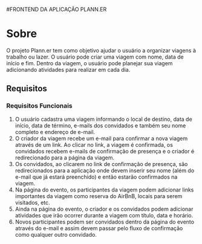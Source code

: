 #FRONTEND DA APLICAÇÃO PLANN.ER

# Sobre

O projeto Plann.er tem como objetivo ajudar o usuário a organizar viagens à trabalho ou lazer. O usuário pode criar uma viagem com nome, data de início e fim. Dentro da viagem, o usuário pode planejar sua viagem adicionando atividades para realizar em cada dia.

## Requisitos

### Requisitos Funcionais

1. O usuário cadastra uma viagem informando o local de destino, data de início, data de término, e-mails dos convidados e também seu nome completo e endereço de e-mail.
2. O criador da viagem recebe um e-mail para confirmar a nova viagem através de um link. Ao clicar no link, a viagem é confirmada, os convidados recebem e-mails de confirmação de presença e o criador é redirecionado para a página da viagem.
3. Os convidados, ao clicarem no link de confirmação de presença, são redirecionados para a aplicação onde devem inserir seu nome (além do e-mail que já estará preenchido) e então estarão confirmados na viagem.
4. Na página do evento, os participantes da viagem podem adicionar links importantes da viagem como reserva do AirBnB, locais para serem visitados, etc.
5. Ainda na página do evento, o criador e os convidados podem adicionar atividades que irão ocorrer durante a viagem com título, data e horário.
6. Novos participantes podem ser convidados dentro da página do evento através do e-mail e assim devem passar pelo fluxo de confirmação como qualquer outro convidado.
